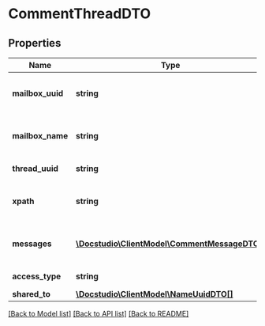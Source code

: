 # CommentThreadDTO

## Properties
Name | Type | Description | Notes
------------ | ------------- | ------------- | -------------
**mailbox_uuid** | **string** | UUID of Mailbox created this comment | [optional] 
**mailbox_name** | **string** | Name of Mailbox created this comment | [optional] 
**thread_uuid** | **string** | Thread UUID | [optional] 
**xpath** | **string** | xPath to find selected area | [optional] 
**messages** | [**\Docstudio\ClientModel\CommentMessageDTO[]**](CommentMessageDTO.md) | All messages in the thread | [optional] 
**access_type** | **string** | Access level | [optional] 
**shared_to** | [**\Docstudio\ClientModel\NameUuidDTO[]**](NameUuidDTO.md) |  | [optional] 

[[Back to Model list]](../../README.md#documentation-for-models) [[Back to API list]](../../README.md#documentation-for-api-endpoints) [[Back to README]](../../README.md)

